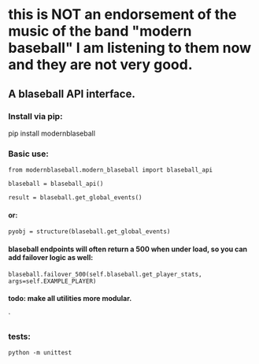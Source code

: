 
# this is NOT an endorsement of the music of the band "modern baseball" I am listening to them now and they are not very good. 



## A blaseball API interface. 

### Install via pip:

pip install modernblaseball


### Basic use: 


`from modernblaseball.modern_blaseball import blaseball_api`

`blaseball = blaseball_api()`

`result = blaseball.get_global_events()`

#### or: 

`pyobj = structure(blaseball.get_global_events)`

#### blaseball endpoints will often return a 500 when under load, so you can add failover logic as well: 

`blaseball.failover_500(self.blaseball.get_player_stats, args=self.EXAMPLE_PLAYER)`

#### todo: make all utilities more modular. 
`

### tests: 

`python -m unittest`